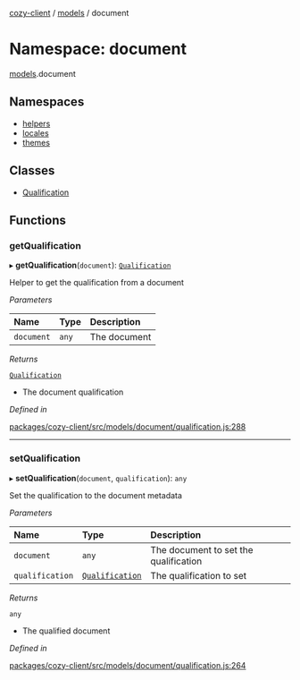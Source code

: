 [cozy-client](../README.md) / [models](models.md) / document

# Namespace: document

[models](models.md).document

## Namespaces

*   [helpers](models.document.helpers.md)
*   [locales](models.document.locales.md)
*   [themes](models.document.themes.md)

## Classes

*   [Qualification](../classes/models.document.Qualification.md)

## Functions

### getQualification

▸ **getQualification**(`document`): [`Qualification`](../classes/models.document.Qualification.md)

Helper to get the qualification from a document

*Parameters*

| Name | Type | Description |
| :------ | :------ | :------ |
| `document` | `any` | The document |

*Returns*

[`Qualification`](../classes/models.document.Qualification.md)

*   The document qualification

*Defined in*

[packages/cozy-client/src/models/document/qualification.js:288](https://github.com/cozy/cozy-client/blob/master/packages/cozy-client/src/models/document/qualification.js#L288)

***

### setQualification

▸ **setQualification**(`document`, `qualification`): `any`

Set the qualification to the document metadata

*Parameters*

| Name | Type | Description |
| :------ | :------ | :------ |
| `document` | `any` | The document to set the qualification |
| `qualification` | [`Qualification`](../classes/models.document.Qualification.md) | The qualification to set |

*Returns*

`any`

*   The qualified document

*Defined in*

[packages/cozy-client/src/models/document/qualification.js:264](https://github.com/cozy/cozy-client/blob/master/packages/cozy-client/src/models/document/qualification.js#L264)
